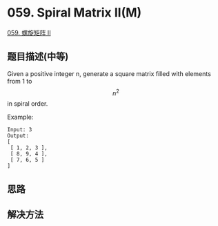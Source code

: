 # 059. Spiral Matrix II(M)
[059. 螺旋矩阵 II](https://leetcode-cn.com/problems/spiral-matrix-ii/)

## 题目描述(中等)

Given a positive integer n, generate a square matrix filled with elements from 1 to $$n^2$$ in spiral order.

Example:
```
Input: 3
Output:
[
 [ 1, 2, 3 ],
 [ 8, 9, 4 ],
 [ 7, 6, 5 ]
]
```

## 思路

## 解决方法


###